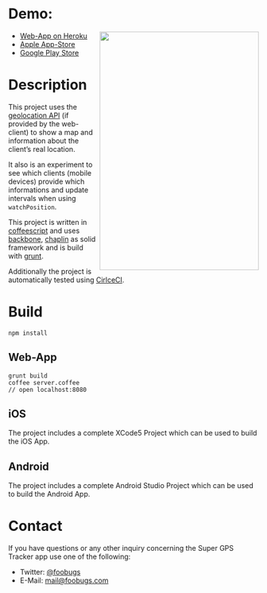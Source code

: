 Demo:
===============================================================================
<img src="https://raw.github.com/foobugs/gps-tracker/master/screenshot.png" border="0" align="right" width="320" height="480" />

* [Web-App on Heroku](http://gps-tracker.herokuapp.com)
* [Apple App-Store](https://itunes.apple.com/us/app/super-gps-tracker/id690438689?mt=8)
* [Google Play Store](https://play.google.com/store/apps/details?id=com.foobugs.gpstracker)

Description
===============================================================================

This project uses the [geolocation API](dev.w3.org/geo/api/spec-source.html) (if provided by the web-client) to show a map and information about the client’s real location.

It also is an experiment to see which clients (mobile devices) provide which informations and update intervals when using `watchPosition`.

This project is written in [coffeescript](http://coffeescript.org/) and uses [backbone](backbonejs.org), [chaplin](http://chaplinjs.org/) as solid framework and is build with [grunt](http://gruntjs.com/).

Additionally the project is automatically tested using [CirlceCI](circleci.com).


Build
===============================================================================

	npm install

## Web-App

	grunt build
	coffee server.coffee
	// open localhost:8080

## iOS

The project includes a complete XCode5 Project which can be used to build the iOS App.

## Android

The project includes a complete Android Studio Project which can be used to build the Android App.

Contact
===============================================================================
If you have questions or any other inquiry concerning the Super GPS Tracker app use one of the following:

* Twitter: [@foobugs](https://twitter.com/foobugs)
* E-Mail: [mail@foobugs.com](mail:mail@foobugs.com?subject=gps-tracker)